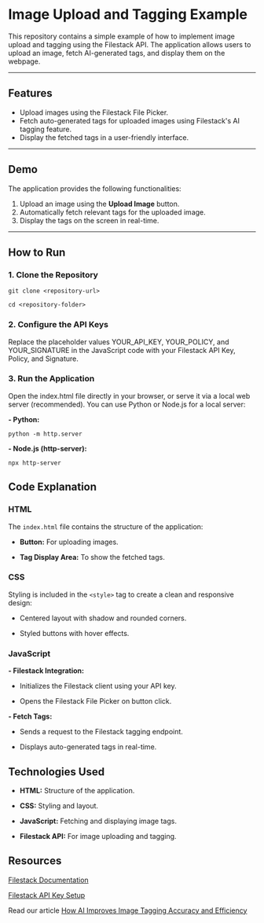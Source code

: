 # Image Upload and Tagging Example

This repository contains a simple example of how to implement image upload and tagging using the Filestack API. The application allows users to upload an image, fetch AI-generated tags, and display them on the webpage.

---

## **Features**
- Upload images using the Filestack File Picker.
- Fetch auto-generated tags for uploaded images using Filestack's AI tagging feature.
- Display the fetched tags in a user-friendly interface.

---

## **Demo**
The application provides the following functionalities:
1. Upload an image using the **Upload Image** button.
2. Automatically fetch relevant tags for the uploaded image.
3. Display the tags on the screen in real-time.

---

## **How to Run**

### **1. Clone the Repository**

`git clone <repository-url>`

`cd <repository-folder>`

### **2. Configure the API Keys**

Replace the placeholder values YOUR_API_KEY, YOUR_POLICY, and YOUR_SIGNATURE in the JavaScript code with your Filestack API Key, Policy, and Signature.

### **3. Run the Application**

Open the index.html file directly in your browser, or serve it via a local web server (recommended). You can use Python or Node.js for a local server:

**- Python:**

`python -m http.server`

**- Node.js (http-server):**

`npx http-server`

## **Code Explanation**

### **HTML**

The `index.html` file contains the structure of the application:

- **Button:** For uploading images.
  
- **Tag Display Area:** To show the fetched tags.

### **CSS**

Styling is included in the `<style>` tag to create a clean and responsive design:

- Centered layout with shadow and rounded corners.
  
- Styled buttons with hover effects.

### **JavaScript**

**- Filestack Integration:**

- Initializes the Filestack client using your API key.
  
- Opens the Filestack File Picker on button click.
  
**- Fetch Tags:**

- Sends a request to the Filestack tagging endpoint.
  
- Displays auto-generated tags in real-time.

## **Technologies Used**

- **HTML:** Structure of the application.
  
- **CSS:** Styling and layout.
  
- **JavaScript:** Fetching and displaying image tags.

- **Filestack API:** For image uploading and tagging.

## **Resources**

[Filestack Documentation](https://www.filestack.com/docs/)

[Filestack API Key Setup](https://www.filestack.com/signup-start/)

Read our article [How AI Improves Image Tagging Accuracy and Efficiency](https://blog.filestack.com/ai-improves-image-tagging-accuracy-efficiency/)
